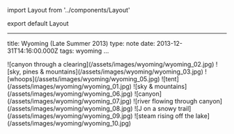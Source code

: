 import Layout from '../components/Layout'

export default Layout

---

title: Wyoming (Late Summer 2013)
type: note
date: 2013-12-31T14:16:00.000Z
tags: wyoming
...

<div>
![canyon through a clearing](/assets/images/wyoming/wyoming_02.jpg)
![sky, pines & mountains](/assets/images/wyoming/wyoming_03.jpg)
![whoops](/assets/images/wyoming/wyoming_05.jpg)
![tent](/assets/images/wyoming/wyoming_01.jpg)
![sky & mountains](/assets/images/wyoming/wyoming_06.jpg)
![canyon](/assets/images/wyoming/wyoming_07.jpg)
![river flowing through canyon](/assets/images/wyoming/wyoming_08.jpg)
![J on a snowy trail](/assets/images/wyoming/wyoming_09.jpg)
![steam rising off the lake](/assets/images/wyoming/wyoming_10.jpg)
</div>
